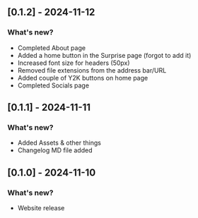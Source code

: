 ## [0.1.2] - 2024-11-12
 
### What's new?
 
* Completed About page
* Added a home button in the Surprise page (forgot to add it)
* Increased font size for headers (50px)
* Removed file extensions from the address bar/URL
* Added couple of Y2K buttons on home page
* Completed Socials page

## [0.1.1] - 2024-11-11
 
### What's new?
 
* Added Assets & other things
* Changelog MD file added
 
## [0.1.0] - 2024-11-10
 
### What's new?
 
* Website release